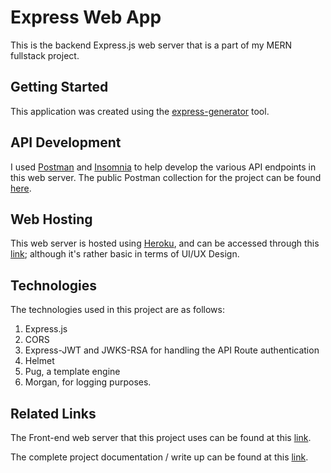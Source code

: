 # Express Web App

This is the backend Express.js web server that is a part of my MERN fullstack project.

## Getting Started

This application was created using the [express-generator](https://www.npmjs.com/package/express-generator) tool.

## API Development

I used [Postman](https://www.postman.com/) and [Insomnia](https://insomnia.rest/) to help develop the various API endpoints in this web server. The public Postman collection for the project can be found [here]().

## Web Hosting

This web server is hosted using [Heroku](https://heroku.com), and can be accessed through this [link](https://express-webapp-jpete.herokuapp.com/); although it's rather basic in terms of UI/UX Design.

## Technologies

The technologies used in this project are as follows:

1. Express.js
2. CORS
3. Express-JWT and JWKS-RSA for handling the API Route authentication
4. Helmet
5. Pug, a template engine
6. Morgan, for logging purposes.

## Related Links

The Front-end web server that this project uses can be found at this [link](https://github.com/Jpete170/mern-frontend).

The complete project documentation / write up can be found at this [link]().

